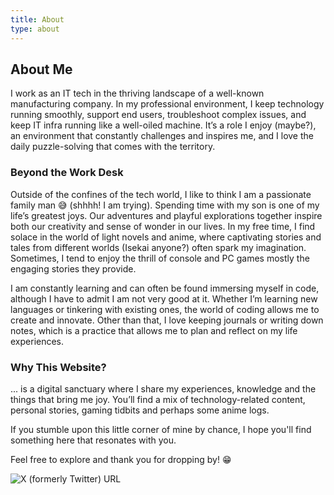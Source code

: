 ```yaml
---
title: About
type: about
---
```


## About Me

 I work as an IT tech in the thriving landscape of a well-known manufacturing company. In my professional environment, I keep technology running smoothly, support end users, troubleshoot complex issues, and keep IT infra running like a well-oiled machine. It’s a role I enjoy (maybe?), an environment that constantly challenges and inspires me, and I love the daily puzzle-solving that comes with the territory.  


### Beyond the Work Desk

Outside of the confines of the tech world, I like to think I am a passionate family man 😅 (shhhh! I am trying). Spending time with my son is one of my life’s greatest joys. Our adventures and playful explorations together inspire both our creativity and sense of wonder in our lives. In my free time, I find solace in the world of light novels and  anime, where captivating stories and tales from different worlds (Isekai anyone?) often spark my imagination. Sometimes, I tend to enjoy the thrill of console and PC games mostly the engaging stories they provide.


I am constantly learning and can often be found immersing myself in code, although I have to admit I am not very good at it. Whether I’m learning new languages or tinkering with existing ones, the world of coding allows me to create and innovate. Other than that, I love keeping journals or writing down notes, which is a practice that allows me to plan and reflect on my life experiences.  

### Why This Website?

... is a digital sanctuary where I share my experiences, knowledge and the things that bring me joy. You’ll find a mix of technology-related content, personal stories, gaming tidbits and perhaps some anime logs.

If you stumble upon this little corner of mine by chance, I hope you'll find something here that resonates with you. 

Feel free to explore and thank you for dropping by! 😁

![X (formerly Twitter) URL](https://img.shields.io/twitter/url?url=https%3A%2F%2Ftwitter.com%2Funohu&style=social&label=%40Unohu&link=https%3A%2F%2Ftwitter.com%2Funohu)



